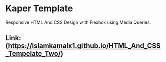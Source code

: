 # Kaper Template

Responsive HTML And CSS Design with Flexbox using Media Queries.

## Link: (https://islamkamalx1.github.io/HTML_And_CSS_Tempelate_Two/)
